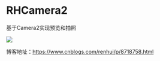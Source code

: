 # RHCamera2
基于Camera2实现预览和拍照

<img src="https://img2018.cnblogs.com/blog/682616/202001/682616-20200107123349687-882464110.png">

博客地址：https://www.cnblogs.com/renhui/p/8718758.html
